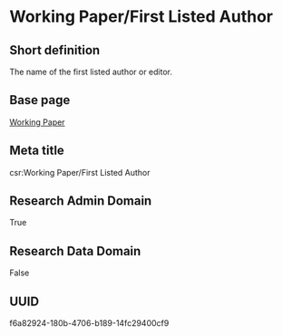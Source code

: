 # Working Paper/First Listed Author
## Short definition
The name of the first listed author or editor.
## Base page
[Working Paper](../../Objects/Working%20Paper.md)
## Meta title
csr:Working Paper/First Listed Author
## Research Admin Domain
True
## Research Data Domain
False
## UUID
f6a82924-180b-4706-b189-14fc29400cf9
